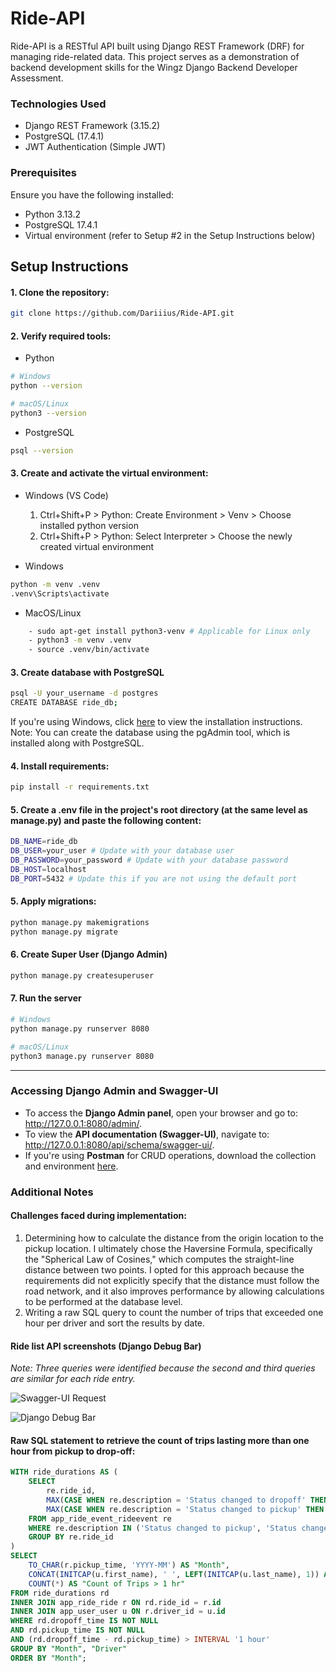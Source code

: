 # Ride-API

Ride-API is a RESTful API built using Django REST Framework (DRF) for managing ride-related data. This project serves as a demonstration of backend development skills for the Wingz Django Backend Developer Assessment.

### Technologies Used
- Django REST Framework (3.15.2)
- PostgreSQL (17.4.1)
- JWT Authentication (Simple JWT)

### Prerequisites
Ensure you have the following installed:
- Python 3.13.2
- PostgreSQL 17.4.1
- Virtual environment (refer to Setup #2 in the Setup Instructions below)

## Setup Instructions
#### 1. Clone the repository:
```sh
git clone https://github.com/Dariiius/Ride-API.git
```

#### 2. Verify required tools:
- Python
```sh
# Windows
python --version 

# macOS/Linux
python3 --version
```

- PostgreSQL
```sh
psql --version
```

#### 3. Create and activate the virtual environment:
- Windows (VS Code)
	1. Ctrl+Shift+P > Python: Create Environment > Venv > Choose installed python version
	2. Ctrl+Shift+P > Python: Select Interpreter > Choose the newly created virtual environment

- Windows
```sh
python -m venv .venv
.venv\Scripts\activate
```

- MacOS/Linux 
```sh
	- sudo apt-get install python3-venv # Applicable for Linux only
	- python3 -m venv .venv
	- source .venv/bin/activate
```

#### 3. Create database with PostgreSQL
```sh
psql -U your_username -d postgres
CREATE DATABASE ride_db;
```

If you're using Windows, click [here](https://medium.com/@zum.hatice/how-to-create-a-postgresql-db-and-connect-in-windows-b26eaa48c7fb) to view the installation instructions.  
Note: You can create the database using the pgAdmin tool, which is installed along with PostgreSQL.

#### 4. Install requirements:
```sh
pip install -r requirements.txt
```

#### 5. Create a .env file in the project's root directory (at the same level as manage.py) and paste the following content:
```sh
DB_NAME=ride_db
DB_USER=your_user # Update with your database user
DB_PASSWORD=your_password # Update with your database password
DB_HOST=localhost
DB_PORT=5432 # Update this if you are not using the default port
```

#### 5. Apply migrations:
```sh
python manage.py makemigrations
python manage.py migrate
```

#### 6. Create Super User (Django Admin)
```sh
python manage.py createsuperuser
```

#### 7. Run the server
```sh
# Windows
python manage.py runserver 8080

# macOS/Linux
python3 manage.py runserver 8080
```

---

### Accessing Django Admin and Swagger-UI
- To access the **Django Admin panel**, open your browser and go to: http://127.0.0.1:8080/admin/.
- To view the **API documentation (Swagger-UI)**, navigate to: http://127.0.0.1:8080/api/schema/swagger-ui/.
- If you're using **Postman** for CRUD operations, download the collection and environment [here](https://drive.google.com/file/d/1l5K1UrN-8nFe62Y1IndV7PGR2MczuEed/view?usp=sharing).


### Additional Notes
#### Challenges faced during implementation:
1. Determining how to calculate the distance from the origin location to the pickup location. I ultimately chose the Haversine Formula, specifically the "Spherical Law of Cosines," which computes the straight-line distance between two points. I opted for this approach because the requirements did not explicitly specify that the distance must follow the road network, and it also improves performance by allowing calculations to be performed at the database level.
2. Writing a raw SQL query to count the number of trips that exceeded one hour per driver and sort the results by date.

#### Ride list API screenshots (Django Debug Bar)
*Note: Three queries were identified because the second and third queries are similar for each ride entry.*

![Swagger-UI Request](https://drive.google.com/file/d/1owhyS0lkGasUEGDR6ozbHRym2SALlror/view?usp=sharing)

![Django Debug Bar](https://drive.google.com/file/d/1gZleE9gDJKIfbPAW9WCsb8Q2Tjzmxxn_/view?usp=sharing)


#### Raw SQL statement to retrieve the count of trips lasting more than one hour from pickup to drop-off:
```sql
WITH ride_durations AS (
    SELECT 
        re.ride_id,
        MAX(CASE WHEN re.description = 'Status changed to dropoff' THEN re.created_at END) AS dropoff_time,
        MAX(CASE WHEN re.description = 'Status changed to pickup' THEN re.created_at END) AS pickup_time
    FROM app_ride_event_rideevent re
    WHERE re.description IN ('Status changed to pickup', 'Status changed to dropoff')
    GROUP BY re.ride_id
)
SELECT 
    TO_CHAR(r.pickup_time, 'YYYY-MM') AS "Month",
    CONCAT(INITCAP(u.first_name), ' ', LEFT(INITCAP(u.last_name), 1)) AS "Driver",
    COUNT(*) AS "Count of Trips > 1 hr"
FROM ride_durations rd
INNER JOIN app_ride_ride r ON rd.ride_id = r.id
INNER JOIN app_user_user u ON r.driver_id = u.id
WHERE rd.dropoff_time IS NOT NULL 
AND rd.pickup_time IS NOT NULL
AND (rd.dropoff_time - rd.pickup_time) > INTERVAL '1 hour'
GROUP BY "Month", "Driver"
ORDER BY "Month";
```